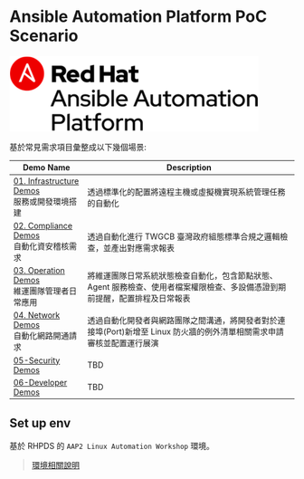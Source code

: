 # Ansible Automation Platform PoC Scenario

![](https://github.com/ansible/workshops/raw/devel/images/rh-ansible-automation-platform.png)

基於常見需求項目彙整成以下幾個場景:

| Demo Name                 | Description|
|---------------------------|------------|
| [01. Infrastructure Demos](01_Infrastructure/README.md) <br> 服務或開發環境搭建  | 透過標準化的配置將遠程主機或虛擬機實現系統管理任務的自動化|
| [02. Compliance Demos](02_Compliance/README.md)<br> 自動化資安稽核需求 | 透過自動化進行 TWGCB 臺灣政府組態標準合規之邏輯檢查，並產出對應需求報表 |
| [03. Operation Demos](03_Operation/README.md)<br> 維運團隊管理者日常應用 | 將維運團隊日常系統狀態檢查自動化，包含節點狀態、Agent 服務檢查、使用者檔案權限檢查、多設備憑證到期前提醒，配置排程及日常報表|
| [04. Network Demos](04_Security/README.md)<br> 自動化網路開通請求 | 透過自動化開發者與網路團隊之間溝通，將開發者對於連接埠(Port)新增至 Linux 防火牆的例外清單相關需求申請審核並配置運行展演 |
| [05-Security Demos](05_Security/README.md)| TBD|
| [06-Developer Demos](06_Developer/README.md)| TBD|


## Set up env
基於 RHPDS 的 `AAP2 Linux Automation Workshop` 環境。

> [環境相關說明](00_Lab_Settings/README.md)
